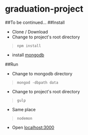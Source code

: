 graduation-project
==================
##To be continued...
##Install
 - Clone / Download
 - Change to project's root directory
 

> `npm install`

  - install [mongodb](http://www.mongodb.org/downloads)
  
##Run
- Change to mongodb directory

> `mongod -dbpath data`

 - Change to project's root directory
 
> `gulp`

 - Same place
 
> `nodemon`

 

- Open [localhost:3000](localhost:3000)

